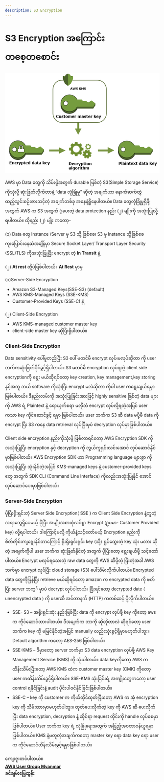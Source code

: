 ```yaml
---
description: S3 Encryption
---
```


# S3 Encryption အကြောင်း တစေ့တစောင်း

![](../.gitbook/assets/s3-ko-kms-master-key-thonpyi-encryptionkhyin.png)

AWS မှာ Data တွေကို သိမ်းဖို့အတွက် durable ဖြစ်တဲ့ S3\(Simple Storage Service\) ကိုသုံးဖို့ ဆုံးဖြတ်လိုက်တာနဲ့  “data လုံခြုံမှု” ဆိုတဲ့  အချက်ဟာ နောက်ဆက်တွဲထည့်သွင်းစဉ်းစားသင့်တဲ့ အချက်တစ်ခု အနေနဲ့ရှိနေပါတယ်။  Data တွေလုံခြုံမှုရှိဖို့အတွက် AWS က S3 အတွက်    ပံ့ပေးတဲ့ data protection နည်း \(၂\) မျိုးကို အသုံးပြုလို့ရပါတယ်။ ထိုနည်း \(၂\) မျိုး ကတော့-

\(၁\) Data တွေ Instance /Server မှ S3 သို့  ဖြစ်စေ၊ S3 မှ Instance သို့ဖြစ်စေ ကူးပြောင်းနေဆဲအချိန်မှာ Secure Socket Layer/ Transport Layer Security \(SSL/TLS\) ကိုအသုံးပြုပြီး encrypt တဲ့ **In Transit** နဲ့

\(၂\) **At rest**  တို့ပဲဖြစ်ပါတယ်။ **At Rest** မှာမှ

\(၁\)Server-Side Encryption

* Amazon S3-Managed Keys\(SSE-S3\) \(default\)
* AWS KMS-Managed Keys \(SSE-KMS\)
* Customer-Provided Keys \(SSE-C\) နဲ့

\(၂\) Client-Side Encryption

* AWS KMS-managed customer master key
* client-side master key ဆိုပြီးရှိပါတယ်။

### **Client-Side Encryption**

Data sensitivity ပေါ်မူတည်ပြီး S3 ပေါ် မတင်မီ encrypt လုပ်၊မလုပ်ဆိုတာ ကို user ဘက်ကဆုံးဖြတ်ပိုင်ခွင့်ရှိပါတယ်။ S3 မတင်မီ encryption လုပ်ရတဲ့ client side encryptionကို ရွေး မယ်ဆိုရင်တော့ key creation, key management,key storing နှင့်အတူ ဘယ် software ကိုသုံးပြီး encrypt မလဲဆိုတာ ကိုပါ user ကရွေးချယ်ရမှာ ဖြစ်ပါတယ်။ ဒီနည်းလမ်းကို အသုံးပြုခြင်းအားဖြင့် highly sensitive ဖြစ်တဲ့ data များကို AWS ရဲ့ Plaintext နဲ့ ရောယှက်စရာ မလိုဘဲ encrypt လုပ်လို့ရတဲ့အပြင် user ကသာ key ကိုင်ဆောင်ခွင့် ရမှာ ဖြစ်ပါတယ်။ user ဘက်က S3 ဆီ data မပို့မီ data ကို encrypt ပြီး S3 ကနေ data retrieval လုပ်ပြီးမှပဲ decryption လုပ်မှာဖြစ်ပါတယ်။

Client side encryption နည်းကိုသုံးဖို့ ဖြစ်လာရင်တော့ AWS Encryption SDK ကို အသုံးပြုပြီး encryption နှင့် decryption ကို လွယ်ကူရှင်းလင်းအောင် လုပ်ဆောင်နိုင်မှာဖြစ်ပါတယ်။ AWS Encryption SDK ဟာ Programming language များစွာ ကိုအသုံးပြုပြီး သုံးနိုင်တဲ့အပြင် KMS-managed keys နဲ့ customer-provided keys တွေ အတွက် SDK CLI \(Command Line Interface\) ကိုလည်းအသုံးပြုနိုင် အောင် လုပ်ဆောင်ပေးမှာဖြစ်ပါတယ်။

### **Server-Side Encryption**

ပိုပြီးရိုးရှင်းတဲ့ Server Side Encryption\( SSE \) က Client Side Encryption နဲ့တူတဲ့ အရာတွေရှိပေမယ့် ပိုပြီး အမျိုးအစားစုံလင်စွာ Encrypt \(ဥပမာ- Customer Provided key\) လို့ရပါတယ်။ ဒါကြောင့်မလို့ ကိုယ်နဲ့သင့်တော်မယ့် Encryption နည်းကို စိတ်တိုင်းကျရွေးနိုင်တာကြောင့် ရိုးရိုးရှင်းရှင်း key \(သို့\) ရှုပ်ထွေးတဲ့ key သုံး မလား ဆိုတဲ့ အချက်ကိုပါ user ဘက်က ဆုံးဖြတ်နိုင်တဲ့ အတွက် ပိုပြီးတော့ ရွေးချယ်ဖို့ သင့်တော်ပါတယ်။ Encrypt မလုပ်ရသေးတဲ့ raw data တွေကို AWS ဆီပို့တဲ့ ပြီးတဲ့အခါ AWS ဘက်မှာ encrypt လုပ်ပြီး cloud storage \(S3\) ပေါ်သိမ်းလိုက်ပါတယ်။ Encrypted data တွေကိုပြန်ပြီး retrieve မယ်ဆိုရင်တော့ amazon က encrypted data ကို ဖတ်ပြီး server ဘက္် မှာပဲ decrypt လုပ်ပါတယ်။ ပြီးရင်တော့ decrypted date \( unencrypted data \) ကို userဆီ အင်တာနက် \(HTTP\) ကတစ်ဆင့် ပို့လိုက်ပါတယ်။

* SSE- S3 – အရိုးရှင်းဆုံး နည်းဖြစ်ပြီး data ကို encrypt လုပ်ဖို့ key ကိုတော့ aws က ကိုင်ဆောင်ထားပါတယ်။ ဒီအချက်က ဘာကို ဆိုလိုတာလဲ ဆိုရင်တော့ user ဘက်က key ကို မမြင်နိုင်တဲ့အပြင် manually လည်းသုံးခွင့်ရှိမှာမဟုတ်ပါဘူး။ Default algorithm ကတော့ AES-256 ဖြစ်ပါတယ်။ 
* SSE-KMS – ဒီမှာတော့ server ဘက်မှာ S3 data encryption လုပ်ဖို့ AWS Key Management Service \(KMS\) ကို သုံးပါတယ်။ data keyကိုတော့ AWS က ထိန်းသိမ်းပြီးတော့ AWS KMS ထဲက customer master key \(CMK\) ကိုတော့ user ကထိန်းသိမ်းခွင့်ရှိပါတယ်။ SSE-KMS သုံးခြင်းရဲ့ အကျိုးတွေကတော့ user control ရနိုင်ခြင်းနဲ့  audit ပိုင်းပါဝင်နိုင်ခြင်းဖြစ်ပါတယ်။ 
* SSE-C – key ကို customer က ကိုယ်တိုင်ထုတ်ပြီးတော့ AWS က အဲ့ encryption key ကို သိမ်းထားမှာမဟုတ်ပါဘူး။ ထုတ်ပေးလိုက်တဲ့ key ကို AWS ဆီ ပေးလိုက်ပြီး data encryption, decryption နဲ့ ဆိုင်ရာ request တိုင်းကို handle လုပ်စေမှာဖြစ်ပါတယ်။ User ဘက်က key ရဲ့ လုံခြုံရေးအတွက် အပြည့်အဝတာဝန်ယူရမှာဖြစ်ပါတယ်။ KMS နဲ့မတူတဲ့အချက်ကတော့ master key ရော data key ရော user က ကိုင်ဆောင်ထိန်းသိမ်းခွင့်ရမှာဖြစ်ပါတယ်။

ကျေးဇူးတင်ပါတယ်။   
[**AWS User Group Myanmar**](https://www.facebook.com/awsugmm/)  
**ခင်ချမ်းမြေ့ထွန်း**

